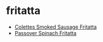 # fritatta

 * [Colettes Smoked Sausage Fritatta](../index/c/colettes-smoked-sausage-fritatta.json)
 * [Passover Spinach Fritatta](../index/p/passover-spinach-fritatta.json)

